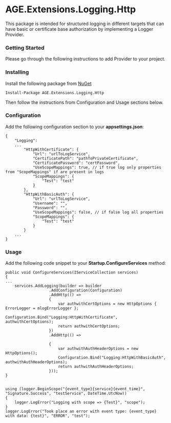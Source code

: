 # AGE.Extensions.Logging.Http

This package is intended for structured logging in different targets that can have basic or certificate base authorization by implementing a Logger Provider.
### Getting Started

Please go through the following instructions to add Provider to your project.


### Installing

Install the following package from [NuGet](https://www.nuget.org/packages/AGE.Extensions.Logging.Http/)

```
Install-Package AGE.Extensions.Logging.Http	

```

Then follow the instructions from Configuration and Usage sections below.

### Configuration

Add the following configuration section to your **appsettings.json**:
```
{
	"Logging":
	...
		"HttpWithCertificate": {
			"Url": "urlToLogService",
			"CertificatePath": "pathToPrivateCertificate",
			"CertificatePassword": "certPassword",
			"UseScopeMappings": true, // if true log only properties from "ScopeMappings" if are present in logs
			"ScopeMappings": {
				"Test": "test"
			}
		},
		"HttpWithBasicAuth": {
			"Url": "urlToLogService",
			"Username": "",
			"Password": "",
			"UseScopeMappings": false, // if false log all properties
			"ScopeMappings": {
				"Test": "test"
			}
		}
	...
}
```

### Usage

Add the following code snippet to your **Startup.ConfigureServices** method:
```
public void ConfigureServices(IServiceCollection services)
{
...
	services.AddLogging(builder => builder
                   .AddConfiguration(Configuration)
                   .AddHttp(() =>
                   {
                       var authwithCertOptions = new HttpOptions { ErrorLogger = mlogErrorLogger };
                       Configuration.Bind("Logging:HttpWithCertificate", authwithCertOptions);
                       return authwithCertOptions;
                   })
                   .AddHttp(() =>

                   {
                       var authwithAuthHeaderOptions = new HttpOptions();
                       Configuration.Bind("Logging:HttpWithBasicAuth", authwithAuthHeaderOptions);
                       return authwithAuthHeaderOptions;
                   }));
}
```
```

using (logger.BeginScope("{event_type}{service}{event_time}", "Signature.Success", "testService", DateTime.UtcNow))
{
	logger.LogError("Logging with scope => {Test}", "scope");
}
logger.LogError("Took place an error with event type: {event_type} with data: {test}", "ERROR", "test");
                        
```

